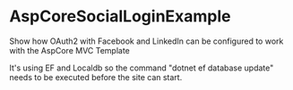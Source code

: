 # AspCoreSocialLoginExample
Show how OAuth2 with Facebook and LinkedIn can be configured to work with the AspCore MVC Template

It's using EF and Localdb so the command "dotnet ef database update" needs to be executed before the site can start.
